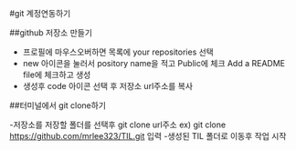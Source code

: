 #git 계정연동하기

##github 저장소 만들기

- 프로필에 마우스오버하면 목록에 your repositories 선택
- new 아이콘을 눌러서 pository name을 적고 Public에 체크 Add a README file에 체크하고 생성
- 생성후 code 아이콘 선택 후 저장소 url주소를 복사 

##터미널에서 git clone하기

-저장소를 저장할 폴더를 선택후 git clone url주소 ex) git clone https://github.com/mrlee323/TIL.git 입력
-생성된 TIL 폴더로 이동후 작업 시작 